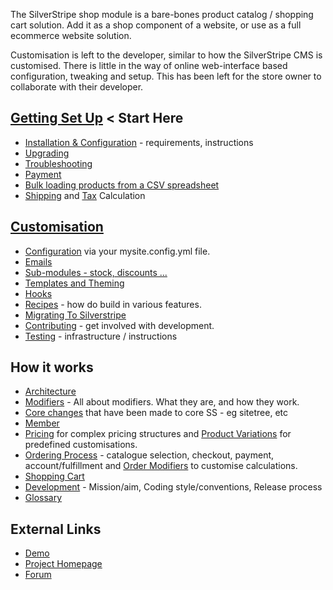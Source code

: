 The SilverStripe shop module is a bare-bones product catalog / shopping cart solution.
Add it as a shop component of a website, or use as a full ecommerce website solution.

Customisation is left to the developer, similar to how the SilverStripe CMS is customised.
There is little in the way of online web-interface based configuration, tweaking and setup.
This has been left for the store owner to collaborate with their developer. 

## [Getting Set Up](01_Getting_Set_Up) < Start Here

* [Installation & Configuration](01_Getting_Set_Up/01_Installation.md) - requirements, instructions
* [Upgrading](01_Getting_Set_Up/02_Upgrading.md)
* [Troubleshooting](01_Getting_Set_Up/03_Troubleshooting.md)
* [Payment](01_Getting_Set_Up/06_Payment.md)
* [Bulk loading products from a CSV spreadsheet](01_Getting_Set_Up/Bulk_Loading.md)
* [Shipping](01_Getting_Set_Up/04_Shipping.md) and [Tax](01_Getting_Set_Up/05_Tax.md) Calculation

## [Customisation](02_Customisation)

* [Configuration](02_Customisation/Configuration.md) via your mysite.config.yml file.
* [Emails](02_Customisation/Emails.md)
* [Sub-modules - stock, discounts ...](02_Customisation/Submodules.md)
* [Templates and Theming](02_Customisation/Templates_and_Themes.md)
* [Hooks](02_Customisation/Hooks.md)
* [Recipes](02_Customisation/01_Recipes) - how do build in various features.
* [Migrating To Silverstripe](02_Customisation/Migrating_To_SilverStripe.md)
* [Contributing](02_Customisation/Contributing.md) - get involved with development.  
 * [Testing](02_Customisation/Testing.md) - infrastructure / instructions


## How it works

* [Architecture](03_How_It_Works/Architecture.md)
 * [Modifiers](03_How_It_Works/Order_Modifiers.md) - All about modifiers. What they are, and how they work.
 * [Core changes](03_How_It_Works/Core_Changes.md) that have been made to core SS - eg sitetree, etc
 * [Member](03_How_It_Works/Member.md)
 * [Pricing](03_How_It_Works/Pricing.md) for complex pricing structures and [Product Variations](03_How_It_Works/Product_Variations.md) for predefined customisations.
* [Ordering Process](03_How_It_Works/Order_Process.md) - catalogue selection, checkout, payment, account/fulfillment and [Order Modifiers](03_How_It_Works/Order_Modifiers.md) to customise calculations.
* [Shopping Cart](03_How_It_Works/Shopping_Cart.md)
* [Development](03_How_It_Works/Development.md) - Mission/aim, Coding style/conventions, Release process
* [Glossary](03_How_It_Works/Glossary.md)
 
## External Links

* [Demo](http://demo.ss-shop.org/)
* [Project Homepage](http://ss-shop.org/)
* [Forum](http://silverstripe.org/e-commerce-module-forum/)